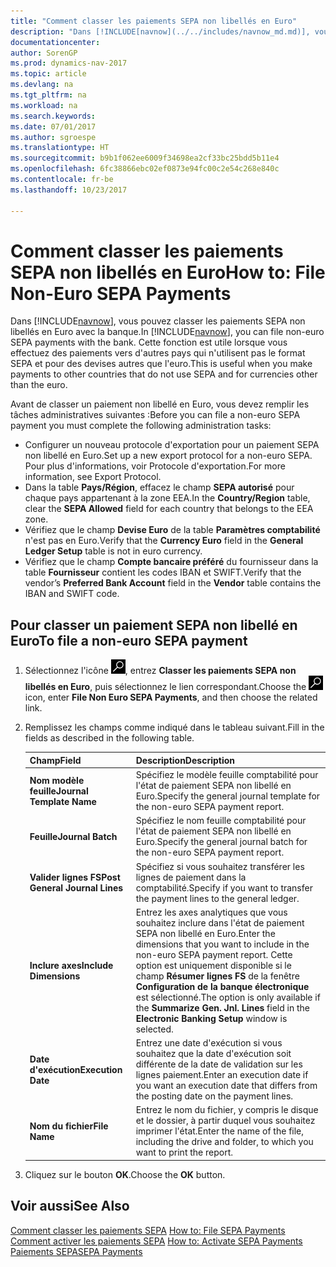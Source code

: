 ```yaml
---
title: "Comment classer les paiements SEPA non libellés en Euro"
description: "Dans [!INCLUDE[navnow](../../includes/navnow_md.md)], vous pouvez classer les paiements SEPA non libellés en Euro avec la banque. Cette fonction est utile lorsque vous effectuez des paiements vers d'autres pays qui n'utilisent pas le format SEPA et pour des devises autres que l'euro."
documentationcenter: 
author: SorenGP
ms.prod: dynamics-nav-2017
ms.topic: article
ms.devlang: na
ms.tgt_pltfrm: na
ms.workload: na
ms.search.keywords: 
ms.date: 07/01/2017
ms.author: sgroespe
ms.translationtype: HT
ms.sourcegitcommit: b9b1f062ee6009f34698ea2cf33bc25bdd5b11e4
ms.openlocfilehash: 6fc38866ebc02ef0873e94fc00c2e54c268e840c
ms.contentlocale: fr-be
ms.lasthandoff: 10/23/2017

---
```

# <a name="how-to-file-non-euro-sepa-payments"></a><span data-ttu-id="b021a-104">Comment classer les paiements SEPA non libellés en Euro</span><span class="sxs-lookup"><span data-stu-id="b021a-104">How to: File Non-Euro SEPA Payments</span></span>
<span data-ttu-id="b021a-105">Dans [!INCLUDE[navnow](../../includes/navnow_md.md)], vous pouvez classer les paiements SEPA non libellés en Euro avec la banque.</span><span class="sxs-lookup"><span data-stu-id="b021a-105">In [!INCLUDE[navnow](../../includes/navnow_md.md)], you can file non-euro SEPA payments with the bank.</span></span> <span data-ttu-id="b021a-106">Cette fonction est utile lorsque vous effectuez des paiements vers d'autres pays qui n'utilisent pas le format SEPA et pour des devises autres que l'euro.</span><span class="sxs-lookup"><span data-stu-id="b021a-106">This is useful when you make payments to other countries that do not use SEPA and for currencies other than the euro.</span></span>  

<span data-ttu-id="b021a-107">Avant de classer un paiement non libellé en Euro, vous devez remplir les tâches administratives suivantes :</span><span class="sxs-lookup"><span data-stu-id="b021a-107">Before you can file a non-euro SEPA payment you must complete the following administration tasks:</span></span>  

- <span data-ttu-id="b021a-108">Configurer un nouveau protocole d'exportation pour un paiement SEPA non libellé en Euro.</span><span class="sxs-lookup"><span data-stu-id="b021a-108">Set up a new export protocol for a non-euro SEPA.</span></span> <span data-ttu-id="b021a-109">Pour plus d'informations, voir Protocole d'exportation.</span><span class="sxs-lookup"><span data-stu-id="b021a-109">For more information, see Export Protocol.</span></span>  
- <span data-ttu-id="b021a-110">Dans la table **Pays/Région**, effacez le champ **SEPA autorisé** pour chaque pays appartenant à la zone EEA.</span><span class="sxs-lookup"><span data-stu-id="b021a-110">In the **Country/Region** table, clear the **SEPA Allowed** field for each country that belongs to the EEA zone.</span></span>  
- <span data-ttu-id="b021a-111">Vérifiez que le champ **Devise Euro** de la table **Paramètres comptabilité** n'est pas en Euro.</span><span class="sxs-lookup"><span data-stu-id="b021a-111">Verify that the **Currency Euro** field in the **General Ledger Setup** table is not in euro currency.</span></span>  
- <span data-ttu-id="b021a-112">Vérifiez que le champ **Compte bancaire préféré** du fournisseur dans la table **Fournisseur** contient les codes IBAN et SWIFT.</span><span class="sxs-lookup"><span data-stu-id="b021a-112">Verify that the vendor’s **Preferred Bank Account** field in the **Vendor** table contains the IBAN and SWIFT code.</span></span>  

## <a name="to-file-a-non-euro-sepa-payment"></a><span data-ttu-id="b021a-113">Pour classer un paiement SEPA non libellé en Euro</span><span class="sxs-lookup"><span data-stu-id="b021a-113">To file a non-euro SEPA payment</span></span>  

1.  <span data-ttu-id="b021a-114">Sélectionnez l'icône ![Rechercher une page ou un état](../../media/ui-search/search_small.png "icône Rechercher une page ou un état"), entrez **Classer les paiements SEPA non libellés en Euro**, puis sélectionnez le lien correspondant.</span><span class="sxs-lookup"><span data-stu-id="b021a-114">Choose the ![Search for Page or Report](../../media/ui-search/search_small.png "Search for Page or Report icon") icon, enter **File Non Euro SEPA Payments**, and then choose the related link.</span></span>  
2.  <span data-ttu-id="b021a-115">Remplissez les champs comme indiqué dans le tableau suivant.</span><span class="sxs-lookup"><span data-stu-id="b021a-115">Fill in the fields as described in the following table.</span></span>  

    |<span data-ttu-id="b021a-116">Champ</span><span class="sxs-lookup"><span data-stu-id="b021a-116">Field</span></span>|<span data-ttu-id="b021a-117">Description</span><span class="sxs-lookup"><span data-stu-id="b021a-117">Description</span></span>|  
    |---------------------------------|---------------------------------------|  
    |<span data-ttu-id="b021a-118">**Nom modèle feuille**</span><span class="sxs-lookup"><span data-stu-id="b021a-118">**Journal Template Name**</span></span>|<span data-ttu-id="b021a-119">Spécifiez le modèle feuille comptabilité pour l'état de paiement SEPA non libellé en Euro.</span><span class="sxs-lookup"><span data-stu-id="b021a-119">Specify the general journal template for the non-euro SEPA payment report.</span></span>|  
    |<span data-ttu-id="b021a-120">**Feuille**</span><span class="sxs-lookup"><span data-stu-id="b021a-120">**Journal Batch**</span></span>|<span data-ttu-id="b021a-121">Spécifiez le nom feuille comptabilité pour l'état de paiement SEPA non libellé en Euro.</span><span class="sxs-lookup"><span data-stu-id="b021a-121">Specify the general journal batch for the non-euro SEPA payment report.</span></span>|  
    |<span data-ttu-id="b021a-122">**Valider lignes FS**</span><span class="sxs-lookup"><span data-stu-id="b021a-122">**Post General Journal Lines**</span></span>|<span data-ttu-id="b021a-123">Spécifiez si vous souhaitez transférer les lignes de paiement dans la comptabilité.</span><span class="sxs-lookup"><span data-stu-id="b021a-123">Specify if you want to transfer the payment lines to the general ledger.</span></span>|  
    |<span data-ttu-id="b021a-124">**Inclure axes**</span><span class="sxs-lookup"><span data-stu-id="b021a-124">**Include Dimensions**</span></span>|<span data-ttu-id="b021a-125">Entrez les axes analytiques que vous souhaitez inclure dans l'état de paiement SEPA non libellé en Euro.</span><span class="sxs-lookup"><span data-stu-id="b021a-125">Enter the dimensions that you want to include in the non-euro SEPA payment report.</span></span> <span data-ttu-id="b021a-126">Cette option est uniquement disponible si le champ **Résumer lignes FS** de la fenêtre **Configuration de la banque électronique** est sélectionné.</span><span class="sxs-lookup"><span data-stu-id="b021a-126">The option is only available if the **Summarize Gen. Jnl. Lines** field in the **Electronic Banking Setup** window is selected.</span></span>|  
    |<span data-ttu-id="b021a-127">**Date d'exécution**</span><span class="sxs-lookup"><span data-stu-id="b021a-127">**Execution Date**</span></span>|<span data-ttu-id="b021a-128">Entrez une date d'exécution si vous souhaitez que la date d'exécution soit différente de la date de validation sur les lignes paiement.</span><span class="sxs-lookup"><span data-stu-id="b021a-128">Enter an execution date if you want an execution date that differs from the posting date on the payment lines.</span></span>|  
    |<span data-ttu-id="b021a-129">**Nom du fichier**</span><span class="sxs-lookup"><span data-stu-id="b021a-129">**File Name**</span></span>|<span data-ttu-id="b021a-130">Entrez le nom du fichier, y compris le disque et le dossier, à partir duquel vous souhaitez imprimer l'état.</span><span class="sxs-lookup"><span data-stu-id="b021a-130">Enter the name of the file, including the drive and folder, to which you want to print the report.</span></span>|  

3.  <span data-ttu-id="b021a-131">Cliquez sur le bouton **OK**.</span><span class="sxs-lookup"><span data-stu-id="b021a-131">Choose the **OK** button.</span></span>  

## <a name="see-also"></a><span data-ttu-id="b021a-132">Voir aussi</span><span class="sxs-lookup"><span data-stu-id="b021a-132">See Also</span></span>  
 <span data-ttu-id="b021a-133">[Comment classer les paiements SEPA](how-to-file-sepa-payments.md) </span><span class="sxs-lookup"><span data-stu-id="b021a-133">[How to: File SEPA Payments](how-to-file-sepa-payments.md) </span></span>  
 <span data-ttu-id="b021a-134">[Comment activer les paiements SEPA](how-to-activate-sepa-payments.md) </span><span class="sxs-lookup"><span data-stu-id="b021a-134">[How to: Activate SEPA Payments](how-to-activate-sepa-payments.md) </span></span>  
 [<span data-ttu-id="b021a-135">Paiements SEPA</span><span class="sxs-lookup"><span data-stu-id="b021a-135">SEPA Payments</span></span>](sepa-payments.md)

